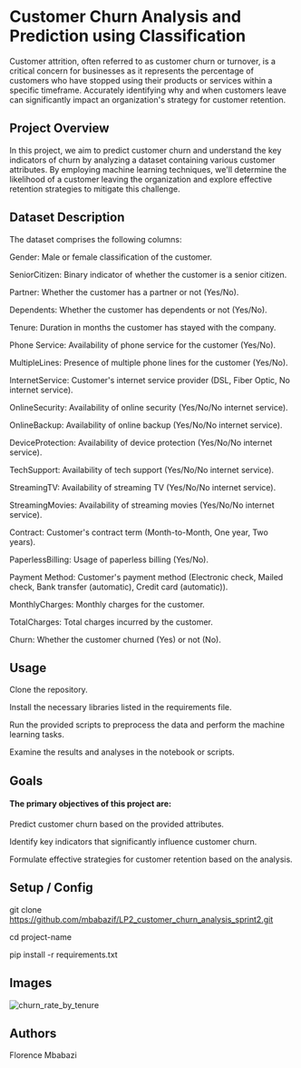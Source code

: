 # Customer Churn Analysis and Prediction using Classification

Customer attrition, often referred to as customer churn or turnover, is a critical concern for businesses as it represents the percentage of customers who have stopped using their products or services within a specific timeframe. Accurately identifying why and when customers leave can significantly impact an organization's strategy for customer retention.


## Project Overview
In this project, we aim to predict customer churn and understand the key indicators of churn by analyzing a dataset containing various customer attributes. By employing machine learning techniques, we'll determine the likelihood of a customer leaving the organization and explore effective retention strategies to mitigate this challenge.

## Dataset Description
The dataset comprises the following columns:

Gender: Male or female classification of the customer.

SeniorCitizen: Binary indicator of whether the customer is a senior citizen.

Partner: Whether the customer has a partner or not (Yes/No).

Dependents: Whether the customer has dependents or not (Yes/No).

Tenure: Duration in months the customer has stayed with the company.

Phone Service: Availability of phone service for the customer (Yes/No).

MultipleLines: Presence of multiple phone lines for the customer (Yes/No).

InternetService: Customer's internet service provider (DSL, Fiber Optic, No internet service).

OnlineSecurity: Availability of online security (Yes/No/No internet service).

OnlineBackup: Availability of online backup (Yes/No/No internet service).

DeviceProtection: Availability of device protection (Yes/No/No internet service).

TechSupport: Availability of tech support (Yes/No/No internet service).

StreamingTV: Availability of streaming TV (Yes/No/No internet service).

StreamingMovies: Availability of streaming movies (Yes/No/No internet service).

Contract: Customer's contract term (Month-to-Month, One year, Two years).

PaperlessBilling: Usage of paperless billing (Yes/No).

Payment Method: Customer's payment method (Electronic check, Mailed check, Bank transfer (automatic), 
Credit card (automatic)).

MonthlyCharges: Monthly charges for the customer.

TotalCharges: Total charges incurred by the customer.

Churn: Whether the customer churned (Yes) or not (No).

## Usage

Clone the repository.

Install the necessary libraries listed in the requirements file.

Run the provided scripts to preprocess the data and perform the machine learning tasks.

Examine the results and analyses in the notebook or scripts.

## Goals
#### The primary objectives of this project are:

Predict customer churn based on the provided attributes.

Identify key indicators that significantly influence customer churn.

Formulate effective strategies for customer retention based on the analysis.

## Setup / Config
git clone https://github.com/mbabazif/LP2_customer_churn_analysis_sprint2.git

cd project-name

pip install -r requirements.txt

## Images
![churn_rate_by_tenure](https://github.com/mbabazif/LP2_customer_churn_analysis_sprint2/assets/45567777/533b11cc-af79-40dd-9ded-1d3746ead662)
## Authors 
Florence Mbabazi


